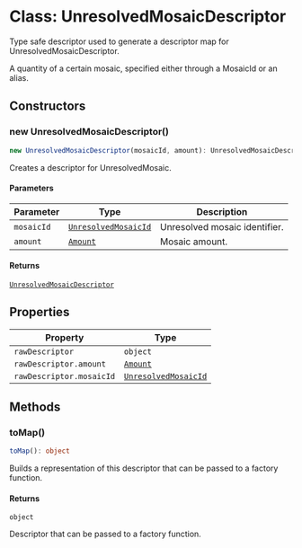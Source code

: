 # Class: UnresolvedMosaicDescriptor

Type safe descriptor used to generate a descriptor map for UnresolvedMosaicDescriptor.

A quantity of a certain mosaic, specified either through a MosaicId or an alias.

## Constructors

### new UnresolvedMosaicDescriptor()

```ts
new UnresolvedMosaicDescriptor(mosaicId, amount): UnresolvedMosaicDescriptor
```

Creates a descriptor for UnresolvedMosaic.

#### Parameters

| Parameter | Type | Description |
| ------ | ------ | ------ |
| `mosaicId` | [`UnresolvedMosaicId`](../../models/classes/UnresolvedMosaicId.md) | Unresolved mosaic identifier. |
| `amount` | [`Amount`](../../models/classes/Amount.md) | Mosaic amount. |

#### Returns

[`UnresolvedMosaicDescriptor`](UnresolvedMosaicDescriptor.md)

## Properties

| Property | Type |
| ------ | ------ |
| <a id="rawdescriptor"></a> `rawDescriptor` | `object` |
| `rawDescriptor.amount` | [`Amount`](../../models/classes/Amount.md) |
| `rawDescriptor.mosaicId` | [`UnresolvedMosaicId`](../../models/classes/UnresolvedMosaicId.md) |

## Methods

### toMap()

```ts
toMap(): object
```

Builds a representation of this descriptor that can be passed to a factory function.

#### Returns

`object`

Descriptor that can be passed to a factory function.
